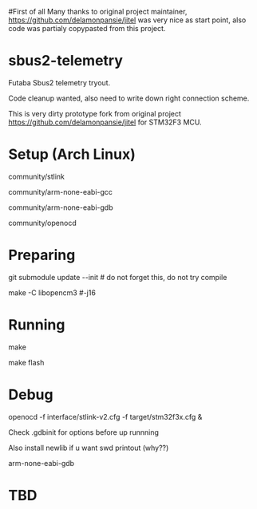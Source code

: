 #First of all
Many thanks to original project maintainer, https://github.com/delamonpansie/jitel was very nice as start point, also code was partialy copypasted from this project.

# sbus2-telemetry
Futaba Sbus2 telemetry tryout.

Code cleanup wanted, also need to write down right connection scheme.

This is very dirty prototype fork from original project https://github.com/delamonpansie/jitel for STM32F3 MCU.
# Setup (Arch Linux)
community/stlink

community/arm-none-eabi-gcc

community/arm-none-eabi-gdb

community/openocd
# Preparing
git submodule update --init # do not forget this, do not try compile

make -C libopencm3 #-j16

# Running
make

make flash
# Debug
openocd  -f interface/stlink-v2.cfg -f target/stm32f3x.cfg &

Check .gdbinit for options before up runnning

Also install newlib if u want swd printout (why??)

arm-none-eabi-gdb

# TBD
